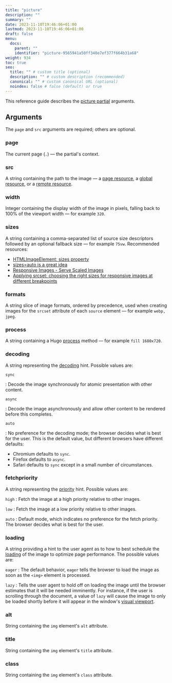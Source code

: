```yaml
---
title: "picture"
description: ""
summary: ""
date: 2023-11-10T19:46:06+01:00
lastmod: 2023-11-10T19:46:06+01:00
draft: false
menu:
  docs:
    parent: ""
    identifier: "picture-9565941a50ff340e7ef377f664b31a68"
weight: 934
toc: true
seo:
  title: "" # custom title (optional)
  description: "" # custom description (recommended)
  canonical: "" # custom canonical URL (optional)
  noindex: false # false (default) or true
---
```


This reference guide describes the [picture partial](/docs/partials/picture/) arguments.

## Arguments

The `page` and `src` arguments are required; others are optional.

### page

The current page (`.`) — the partial's context.

### src

A string containing the path to the image — a [page resource](/docs/basics/resources/#page-resource), a [global resource](/docs/basics/resources/#global-resource), or a [remote resource](/docs/basics/resources/#remote-resource).

### width

Integer containing the display width of the image in pixels, falling back to 100% of the viewport width  — for example `320`.

### sizes

A string containing a comma-separated list of source size descriptors followed by an optional fallback size — for example `75vw`. Recommended resources:

- [HTMLImageElement: sizes property](https://developer.mozilla.org/en-US/docs/Web/API/HTMLImageElement/sizes)
- [sizes=auto is a great idea](https://chriscoyier.net/2023/06/23/sizesauto-is-a-great-idea/)
- [Responsive Images - Serve Scaled Images](https://www.keycdn.com/blog/responsive-images)
- [Applying srcset: choosing the right sizes for responsive images at different breakpoints](https://medium.com/hceverything/applying-srcset-choosing-the-right-sizes-for-responsive-images-at-different-breakpoints-a0433450a4a3)

### formats

A string slice of image formats, ordered by precedence, used when creating images for the `srcset` attribute of each `source` element — for example `webp, jpeg`.

### process

A string containing a Hugo [process](https://gohugo.io/content-management/image-processing/#process) method — for example `fill 1680x720`.

### decoding

A string representing the [decoding](https://developer.mozilla.org/en-US/docs/Web/API/HTMLImageElement/decoding) hint. Possible values are:

`sync`

: Decode the image synchronously for atomic presentation with other content.

`async`

: Decode the image asynchronously and allow other content to be rendered before this completes.

`auto`

: No preference for the decoding mode; the browser decides what is best for the user. This is the default value, but different browsers have different defaults:

  - Chromium defaults to `sync`.
  - Firefox defaults to `async`.
  - Safari defaults to `sync` except in a small number of circumstances.

### fetchpriority

A string representing the [priority](https://developer.mozilla.org/en-US/docs/Web/API/HTMLImageElement/fetchPriority) hint. Possible values are:

`high`
: Fetch the image at a high priority relative to other images.

`low`
: Fetch the image at a low priority relative to other images.

`auto`
: Default mode, which indicates no preference for the fetch priority. The browser decides what is best for the user.

### loading

A string providing a hint to the user agent as to how to best schedule the [loading](https://developer.mozilla.org/en-US/docs/Web/API/HTMLImageElement/loading) of the image to optimize page performance. The possible values are:

`eager`
: The default behavior, `eager` tells the browser to load the image as soon as the `<img>` element is processed.

`lazy`
: Tells the user agent to hold off on loading the image until the browser estimates that it will be needed imminently. For instance, if the user is scrolling through the document, a value of `lazy` will cause the image to only be loaded shortly before it will appear in the window's [visual viewport](https://developer.mozilla.org/en-US/docs/Glossary/Visual_Viewport).

### alt

String containing the `img` element's `alt` attribute.

### title

String containing the `img` element's `title` attribute.

### class

String containing the `img` element's `class` attribute.
